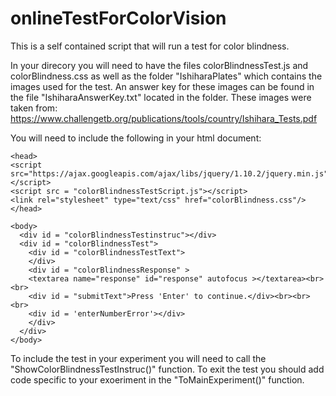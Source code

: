 # onlineTestForColorVision
This is a self contained script that will run a test for color blindness.

In your direcory you will need to have the files colorBlindnessTest.js and colorBlindness.css as well as the folder "IshiharaPlates" which contains the images used for the test. An answer key for these images can be found in the file "IshiharaAnswerKey.txt" located in the folder. These images were taken from: https://www.challengetb.org/publications/tools/country/Ishihara_Tests.pdf 

You will need to include the following in your html document:

    <head>
    <script src="https://ajax.googleapis.com/ajax/libs/jquery/1.10.2/jquery.min.js"></script>
    <script src = "colorBlindnessTestScript.js"></script>
    <link rel="stylesheet" type="text/css" href="colorBlindness.css"/>
    </head>

    <body>
      <div id = "colorBlindnessTestinstruc"></div>
      <div id = "colorBlindnessTest">
        <div id = "colorBlindnessTestText">
        </div>
        <div id = "colorBlindnessResponse" >
        <textarea name="response" id="response" autofocus ></textarea><br><br>
        <div id = "submitText">Press 'Enter' to continue.</div><br><br><br>
        <div id = 'enterNumberError'></div>
        </div>
      </div>
    </body>
    
    
To include the test in your experiment you will need to call the "ShowColorBlindnessTestInstruc()" function.
To exit the test you should add code specific to your exoeriment in the "ToMainExperiment()" function.
